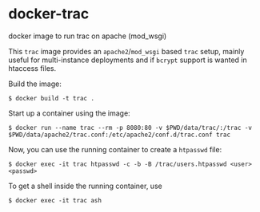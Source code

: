 # docker-trac
docker image to run trac on apache (mod_wsgi)

This `trac` image provides an `apache2`/`mod_wsgi` based `trac` setup, mainly
useful for multi-instance deployments and if `bcrypt` support is wanted in
htaccess files.

Build the image:

    $ docker build -t trac .

Start up a container using the image:

    $ docker run --name trac --rm -p 8080:80 -v $PWD/data/trac/:/trac -v $PWD/data/apache2/trac.conf:/etc/apache2/conf.d/trac.conf trac

Now, you can use the running container to create a `htpasswd` file:

    $ docker exec -it trac htpasswd -c -b -B /trac/users.htpasswd <user> <passwd>

To get a shell inside the running container, use

    $ docker exec -it trac ash
